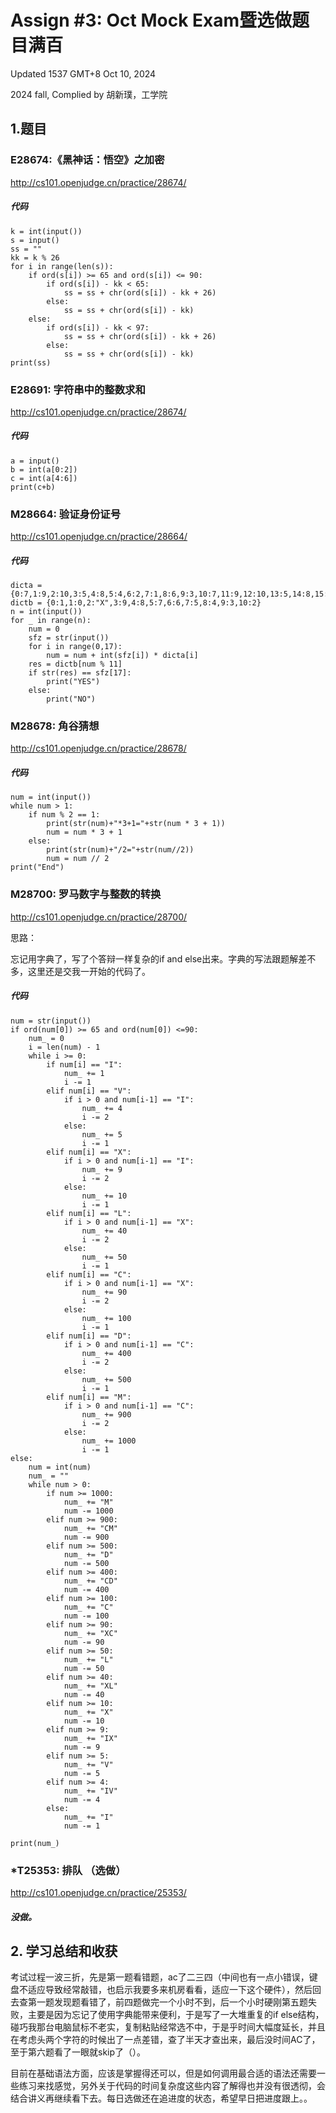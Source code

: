 # Assign #3: Oct Mock Exam暨选做题目满百



Updated 1537 GMT+8 Oct 10, 2024

2024 fall, Complied by 胡新璞，工学院



## 1.题目



### E28674:《黑神话：悟空》之加密

http://cs101.openjudge.cn/practice/28674/

##### 代码

```
k = int(input())
s = input()
ss = ""
kk = k % 26
for i in range(len(s)):
    if ord(s[i]) >= 65 and ord(s[i]) <= 90:
        if ord(s[i]) - kk < 65:
            ss = ss + chr(ord(s[i]) - kk + 26)
        else:
            ss = ss + chr(ord(s[i]) - kk)
    else:
        if ord(s[i]) - kk < 97:
            ss = ss + chr(ord(s[i]) - kk + 26)
        else:
            ss = ss + chr(ord(s[i]) - kk)
print(ss)
```

 

### E28691: 字符串中的整数求和

http://cs101.openjudge.cn/practice/28674/

##### 代码

```
a = input()
b = int(a[0:2])
c = int(a[4:6])
print(c+b)
```



### M28664: 验证身份证号

http://cs101.openjudge.cn/practice/28664/

##### 代码

```
dicta = {0:7,1:9,2:10,3:5,4:8,5:4,6:2,7:1,8:6,9:3,10:7,11:9,12:10,13:5,14:8,15:4,16:2}
dictb = {0:1,1:0,2:"X",3:9,4:8,5:7,6:6,7:5,8:4,9:3,10:2}
n = int(input())
for _ in range(n):
    num = 0
    sfz = str(input())
    for i in range(0,17):
        num = num + int(sfz[i]) * dicta[i]
    res = dictb[num % 11]
    if str(res) == sfz[17]:
        print("YES")
    else:
        print("NO")
```



### M28678: 角谷猜想

http://cs101.openjudge.cn/practice/28678/

##### 代码

```
num = int(input())
while num > 1:
    if num % 2 == 1:
        print(str(num)+"*3+1="+str(num * 3 + 1))
        num = num * 3 + 1
    else:
        print(str(num)+"/2="+str(num//2))
        num = num // 2
print("End")
```



### M28700: 罗马数字与整数的转换

http://cs101.openjudge.cn/practice/28700/

思路：

忘记用字典了，写了个答辩一样复杂的if and else出来。字典的写法跟题解差不多，这里还是交我一开始的代码了。

##### 代码

```
num = str(input())
if ord(num[0]) >= 65 and ord(num[0]) <=90:
    num_ = 0
    i = len(num) - 1
    while i >= 0:
        if num[i] == "I":
            num_ += 1
            i -= 1
        elif num[i] == "V":
            if i > 0 and num[i-1] == "I":
                num_ += 4
                i -= 2
            else:
                num_ += 5
                i -= 1
        elif num[i] == "X":
            if i > 0 and num[i-1] == "I":
                num_ += 9
                i -= 2
            else:
                num_ += 10
                i -= 1
        elif num[i] == "L":
            if i > 0 and num[i-1] == "X":
                num_ += 40
                i -= 2
            else:
                num_ += 50
                i -= 1
        elif num[i] == "C":
            if i > 0 and num[i-1] == "X":
                num_ += 90
                i -= 2
            else:
                num_ += 100
                i -= 1
        elif num[i] == "D":
            if i > 0 and num[i-1] == "C":
                num_ += 400
                i -= 2
            else:
                num_ += 500
                i -= 1
        elif num[i] == "M":
            if i > 0 and num[i-1] == "C":
                num_ += 900
                i -= 2
            else:
                num_ += 1000
                i -= 1
else:
    num = int(num)
    num_ = ""
    while num > 0:
        if num >= 1000:
            num_ += "M"
            num -= 1000
        elif num >= 900:
            num_ += "CM"
            num -= 900
        elif num >= 500:
            num_ += "D"
            num -= 500
        elif num >= 400:
            num_ += "CD"
            num -= 400
        elif num >= 100:
            num_ += "C"
            num -= 100
        elif num >= 90:
            num_ += "XC"
            num -= 90
        elif num >= 50:
            num_ += "L"
            num -= 50
        elif num >= 40:
            num_ += "XL"
            num -= 40
        elif num >= 10:
            num_ += "X"
            num -= 10
        elif num >= 9:
            num_ += "IX"
            num -= 9
        elif num >= 5:
            num_ += "V"
            num -= 5
        elif num >= 4:
            num_ += "IV"
            num -= 4
        else:
            num_ += "I"
            num -= 1

print(num_)
```



### *T25353: 排队 （选做）

http://cs101.openjudge.cn/practice/25353/

##### 没做。



## 2. 学习总结和收获



考试过程一波三折，先是第一题看错题，ac了二三四（中间也有一点小错误，键盘不适应导致经常敲错，也启示我要多来机房看看，适应一下这个硬件），然后回去查第一题发现题看错了，前四题做完一个小时不到，后一个小时硬刚第五题失败，主要是因为忘记了使用字典能带来便利，于是写了一大堆重复的if else结构，碰巧我那台电脑鼠标不老实，复制粘贴经常选不中，于是乎时间大幅度延长，并且在考虑头两个字符的时候出了一点差错，查了半天才查出来，最后没时间AC了，至于第六题看了一眼就skip了（）。

 

目前在基础语法方面，应该是掌握得还可以，但是如何调用最合适的语法还需要一些练习来找感觉，另外关于代码的时间复杂度这些内容了解得也并没有很透彻，会结合讲义再继续看下去。每日选做还在追进度的状态，希望早日把进度跟上。。